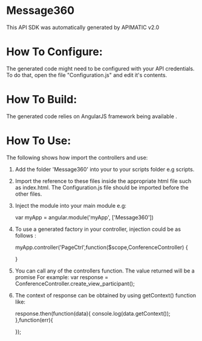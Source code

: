 #

Message360
=================
This API SDK was automatically generated by APIMATIC v2.0

How To Configure:
=================
The generated code might need to be configured with your API credentials. To do that,
open the file "Configuration.js" and edit it's contents.

How To Build: 
=============
The generated code relies on AngularJS framework being available . 

How To Use:
===========
The following shows how import the controllers and use:

1) Add the folder 'Message360' into your to your scripts folder e.g scripts.
   
2) Import the reference to these files inside the appropriate html file such as index.html. 
   The Configuration.js file should be imported before the other files.


    <!-- Helper files -->
    <script src="scripts/Message360/Configuration.js"></script>
    <script src="scripts/Message360/APIHelper.js"></script>
    <script src="scripts/Message360/Http/Client/HttpContext.js"></script>
    <script src="scripts/Message360/Http/Client/RequestClient.js"></script>
    <script src="scripts/Message360/Http/Request/HttpRequest.js"></script>
    <script src="scripts/Message360/Http/Response/HttpResponse.js"></script>

    <!-- API Controllers -->
    <script src="scripts/Message360/Controllers/ConferenceController.js"></script>
    <script src="scripts/Message360/Controllers/TranscriptionController.js"></script>
    <script src="scripts/Message360/Controllers/PhoneNumberController.js"></script>
    <script src="scripts/Message360/Controllers/UsageController.js"></script>
    <script src="scripts/Message360/Controllers/EmailController.js"></script>
    <script src="scripts/Message360/Controllers/SMSController.js"></script>
    <script src="scripts/Message360/Controllers/AccountController.js"></script>
    <script src="scripts/Message360/Controllers/RecordingController.js"></script>
    <script src="scripts/Message360/Controllers/CallController.js"></script>
    <script src="scripts/Message360/Controllers/CarrierController.js"></script>


3) Inject the module into your main module e.g:

    var myApp = angular.module('myApp', ['Message360'])

4) To use a generated factory in your controller, injection could be as follows : 
 
    myApp.controller('PageCtrl',function($scope,ConferenceController) {

    }

5) You can call any of the controllers function. The value returned will be a promise
	For example: 
	var response = ConferenceController.create_view_participant();

6) The context of response can be obtained by using getContext() function like:

	response.then(function(data){
		console.log(data.getContext());
	},function(err){
		
	});

